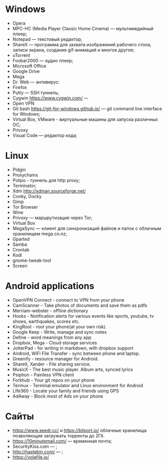 # **Windows**

- Opera
- MPC-HC (Media Player Classic Home Cinema) — мультимедийный плеер;
- Notepad — текстовый редактор;
- ShareX — программа для захвата изображений рабочего стола, записи экрана, создания gif-анимаций и многое другое;
- uTorrent
- Foobar2000 — аудио плеер;
- Microsoft Office
- Google Drive
- Mega
- Dr. Web — антивирус:
- Firefox
- Putty — SSH туннель;
- Cygwin https://www.cygwin.com/ —
- Open VPN
- Git bash https://git-for-windows.github.io/ — git command line interface for Windows;
- Virtual Box, VMware - виртуальные машины для запуска различных ОС;
- Privoxy
- Visual Code — редактор кода;


# **Linux**

- Pidgin
- Proxychains
- Polipo - туннель для http proxy;
- Terminator;
- Xdm http://xdman.sourceforge.net/
- Conky, Docky
- Gimp
- Tor Browser
- Wine
- Privoxy — маршрутизация через Tor;
- Virtual Box
- MegaSync — клиент для синхронизаций файлов и папок с облачным хранилищем mega.co.nz;
- Gparted
- Samba
- Crontab
- Kodi
- gnome-tweak-tool
- Screen


# **Android applications**

- OpenVPN Connect - connect to VPN from your phone
- CamScanner - Take photos of documents and save them as pdfs
- Merriam-webster - offline dictionary
- Hooks - Notification alerts for various events like sports, youtube, tv shows, earthquakes, scores etc.
- KingRoot - root your phone(at your own risk).
- Google Keep - Write, manage and sync notes
- Define - word meanings from any app
- Dropbox, Mega - Cloud storage services
- JotterPad - for writing in markdown, with dropbox support
- Airdroid, WiFi File Transfer - sync between phone and laptop.
- Greenify - resource manager for Android.
- ShareIt, Xander - File sharing service.
- MusicX - The best music player. Album arts, synced lyrics
- Psiphon - Painless VPN client
- Forkhub - Your git repos on your phone
- Termux - Terminal emulator and Linux environment for Android
- LIfe360 - Locate your family and friends using GPS
- AdAway - Block most of Ads on your phone


# **Сайты**

- https://www.seedr.cc/ и https://bitport.io/ облачные хранилища позволяющие загружать торренты до 2Гб.
- https://10minutemail.com/ — временная почта;
- SecurityKiss.com — ;
- http://hastebin.com/ — ;
- https://volafile.io/
